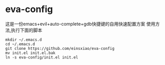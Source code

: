 # eva-config
这是一份emacs+evil+auto-complete+gdb快捷键的自用快速配置方案
使用方法,执行下面的脚本
```
mkdir ~/.emacs.d
cd ~/.emacs.d
git clone https://github.com/einsxiao/eva-config
mv init.el init.el.bak
ln -s eva-config/init.el init.el
```
